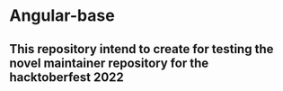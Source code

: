 # Angular-base 
## This repository intend to create for testing the novel maintainer repository for the hacktoberfest 2022
